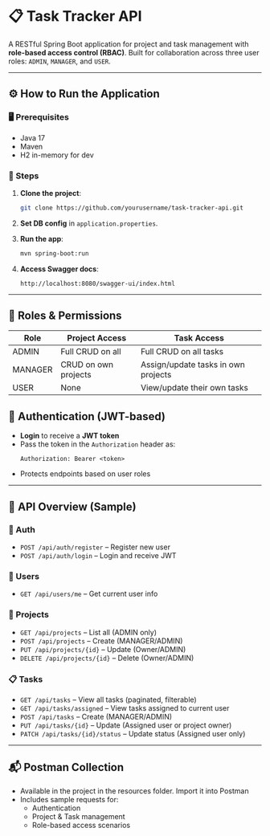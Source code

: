 # 📋 Task Tracker API

A RESTful Spring Boot application for project and task management with **role-based access control (RBAC)**. Built for collaboration across three user roles: `ADMIN`, `MANAGER`, and `USER`.

---
## ⚙️ How to Run the Application

### 🖥️ Prerequisites

- Java 17
- Maven
- H2 in-memory for dev

### 🏁 Steps

1. **Clone the project**:
   ```bash
   git clone https://github.com/yourusername/task-tracker-api.git
   ```

2. **Set DB config** in `application.properties`.

3. **Run the app**:
   ```bash
   mvn spring-boot:run
   ```

4. **Access Swagger docs**:
   ```
   http://localhost:8080/swagger-ui/index.html
   ```

---

## 👥 Roles & Permissions

| Role    | Project Access           | Task Access                          |
|---------|--------------------------|--------------------------------------|
| ADMIN   | Full CRUD on all         | Full CRUD on all tasks               |
| MANAGER | CRUD on own projects     | Assign/update tasks in own projects |
| USER    | None                     | View/update their own tasks         |


## 🔐 Authentication (JWT-based)

- **Login** to receive a **JWT token**
- Pass the token in the `Authorization` header as:
  ```
  Authorization: Bearer <token>
  ```
- Protects endpoints based on user roles

---

## 📌 API Overview (Sample)

### 🔑 Auth

- `POST /api/auth/register` – Register new user
- `POST /api/auth/login` – Login and receive JWT

### 👤 Users

- `GET /api/users/me` – Get current user info

### 📁 Projects

- `GET /api/projects` – List all (ADMIN only)
- `POST /api/projects` – Create (MANAGER/ADMIN)
- `PUT /api/projects/{id}` – Update (Owner/ADMIN)
- `DELETE /api/projects/{id}` – Delete (Owner/ADMIN)

### 📋 Tasks

- `GET /api/tasks` – View all tasks (paginated, filterable)
- `GET /api/tasks/assigned` – View tasks assigned to current user
- `POST /api/tasks` – Create (MANAGER/ADMIN)
- `PUT /api/tasks/{id}` – Update (Assigned user or project owner)
- `PATCH /api/tasks/{id}/status` – Update status (Assigned user only)

---

## 📬 Postman Collection

- Available in the project in the resources folder. Import it into Postman
- Includes sample requests for:
    - Authentication
    - Project & Task management
    - Role-based access scenarios
